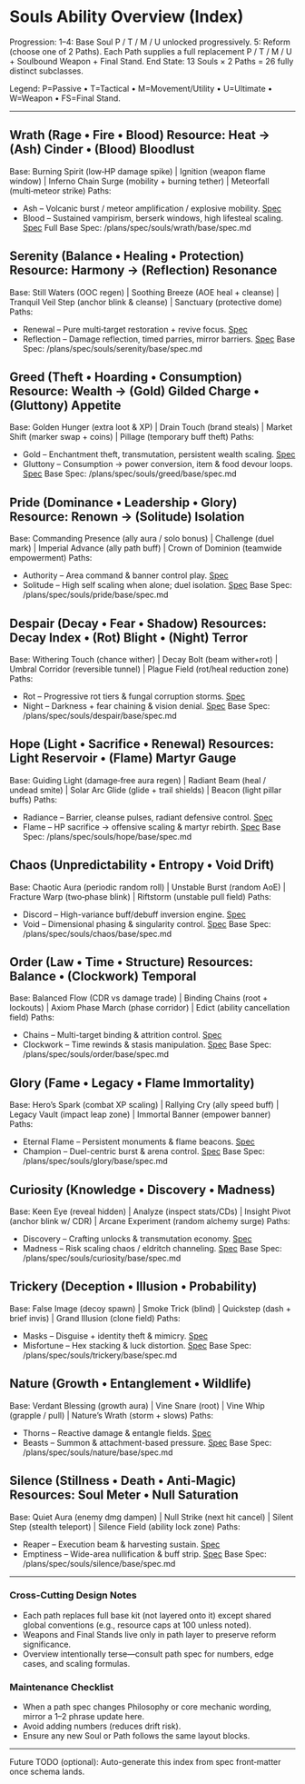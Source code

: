 <!--
  Ability Overview Index
  This file intentionally provides a concise, stable directory of all Souls & Paths.
  Authoritative mechanical detail lives in per‑path specs under /plans/spec/souls/<soul>/<path>/spec.md
  Keep entries SINGLE‑SOURCE: edit summaries here only when philosophy or identity truly changes.
-->

# Souls Ability Overview (Index)

Progression:
1–4: Base Soul P / T / M / U unlocked progressively.
5: Reform (choose one of 2 Paths). Each Path supplies a full replacement P / T / M / U + Soulbound Weapon + Final Stand.
End State: 13 Souls × 2 Paths = 26 fully distinct subclasses.

Legend: P=Passive • T=Tactical • M=Movement/Utility • U=Ultimate • W=Weapon • FS=Final Stand.

---

## Wrath (Rage • Fire • Blood)  Resource: Heat → (Ash) Cinder • (Blood) Bloodlust
Base: Burning Spirit (low‑HP damage spike) | Ignition (weapon flame window) | Inferno Chain Surge (mobility + burning tether) | Meteorfall (multi‑meteor strike)
Paths:
- Ash – Volcanic burst / meteor amplification / explosive mobility. [Spec](/plans/spec/souls/wrath/ash/spec.md)
- Blood – Sustained vampirism, berserk windows, high lifesteal scaling. [Spec](/plans/spec/souls/wrath/blood/spec.md)
Full Base Spec: /plans/spec/souls/wrath/base/spec.md

## Serenity (Balance • Healing • Protection)  Resource: Harmony → (Reflection) Resonance
Base: Still Waters (OOC regen) | Soothing Breeze (AOE heal + cleanse) | Tranquil Veil Step (anchor blink & cleanse) | Sanctuary (protective dome)
Paths:
- Renewal – Pure multi‑target restoration + revive focus. [Spec](/plans/spec/souls/serenity/renewal/spec.md)
- Reflection – Damage reflection, timed parries, mirror barriers. [Spec](/plans/spec/souls/serenity/reflection/spec.md)
Base Spec: /plans/spec/souls/serenity/base/spec.md

## Greed (Theft • Hoarding • Consumption)  Resource: Wealth → (Gold) Gilded Charge • (Gluttony) Appetite
Base: Golden Hunger (extra loot & XP) | Drain Touch (brand steals) | Market Shift (marker swap + coins) | Pillage (temporary buff theft)
Paths:
- Gold – Enchantment theft, transmutation, persistent wealth scaling. [Spec](/plans/spec/souls/greed/gold/spec.md)
- Gluttony – Consumption → power conversion, item & food devour loops. [Spec](/plans/spec/souls/greed/gluttony/spec.md)
Base Spec: /plans/spec/souls/greed/base/spec.md

## Pride (Dominance • Leadership • Glory)  Resource: Renown → (Solitude) Isolation
Base: Commanding Presence (ally aura / solo bonus) | Challenge (duel mark) | Imperial Advance (ally path buff) | Crown of Dominion (teamwide empowerment)
Paths:
- Authority – Area command & banner control play. [Spec](/plans/spec/souls/pride/authority/spec.md)
- Solitude – High self scaling when alone; duel isolation. [Spec](/plans/spec/souls/pride/solitude/spec.md)
Base Spec: /plans/spec/souls/pride/base/spec.md

## Despair (Decay • Fear • Shadow)  Resources: Decay Index • (Rot) Blight • (Night) Terror
Base: Withering Touch (chance wither) | Decay Bolt (beam wither+rot) | Umbral Corridor (reversible tunnel) | Plague Field (rot/heal reduction zone)
Paths:
- Rot – Progressive rot tiers & fungal corruption storms. [Spec](/plans/spec/souls/despair/rot/spec.md)
- Night – Darkness + fear chaining & vision denial. [Spec](/plans/spec/souls/despair/night/spec.md)
Base Spec: /plans/spec/souls/despair/base/spec.md

## Hope (Light • Sacrifice • Renewal)  Resources: Light Reservoir • (Flame) Martyr Gauge
Base: Guiding Light (damage‑free aura regen) | Radiant Beam (heal / undead smite) | Solar Arc Glide (glide + trail shields) | Beacon (light pillar buffs)
Paths:
- Radiance – Barrier, cleanse pulses, radiant defensive control. [Spec](/plans/spec/souls/hope/radiance/spec.md)
- Flame – HP sacrifice → offensive scaling & martyr rebirth. [Spec](/plans/spec/souls/hope/flame/spec.md)
Base Spec: /plans/spec/souls/hope/base/spec.md

## Chaos (Unpredictability • Entropy • Void Drift)
Base: Chaotic Aura (periodic random roll) | Unstable Burst (random AoE) | Fracture Warp (two‑phase blink) | Riftstorm (unstable pull field)
Paths:
- Discord – High-variance buff/debuff inversion engine. [Spec](/plans/spec/souls/chaos/discord/spec.md)
- Void – Dimensional phasing & singularity control. [Spec](/plans/spec/souls/chaos/void/spec.md)
Base Spec: /plans/spec/souls/chaos/base/spec.md

## Order (Law • Time • Structure)  Resources: Balance • (Clockwork) Temporal
Base: Balanced Flow (CDR vs damage trade) | Binding Chains (root + lockouts) | Axiom Phase March (phase corridor) | Edict (ability cancellation field)
Paths:
- Chains – Multi-target binding & attrition control. [Spec](/plans/spec/souls/order/chains/spec.md)
- Clockwork – Time rewinds & stasis manipulation. [Spec](/plans/spec/souls/order/clockwork/spec.md)
Base Spec: /plans/spec/souls/order/base/spec.md

## Glory (Fame • Legacy • Flame Immortality)
Base: Hero’s Spark (combat XP scaling) | Rallying Cry (ally speed buff) | Legacy Vault (impact leap zone) | Immortal Banner (empower banner)
Paths:
- Eternal Flame – Persistent monuments & flame beacons. [Spec](/plans/spec/souls/glory/eternal-flame/spec.md)
- Champion – Duel-centric burst & arena control. [Spec](/plans/spec/souls/glory/champion/spec.md)
Base Spec: /plans/spec/souls/glory/base/spec.md

## Curiosity (Knowledge • Discovery • Madness)
Base: Keen Eye (reveal hidden) | Analyze (inspect stats/CDs) | Insight Pivot (anchor blink w/ CDR) | Arcane Experiment (random alchemy surge)
Paths:
- Discovery – Crafting unlocks & transmutation economy. [Spec](/plans/spec/souls/curiosity/discovery/spec.md)
- Madness – Risk scaling chaos / eldritch channeling. [Spec](/plans/spec/souls/curiosity/madness/spec.md)
Base Spec: /plans/spec/souls/curiosity/base/spec.md

## Trickery (Deception • Illusion • Probability)
Base: False Image (decoy spawn) | Smoke Trick (blind) | Quickstep (dash + brief invis) | Grand Illusion (clone field)
Paths:
- Masks – Disguise + identity theft & mimicry. [Spec](/plans/spec/souls/trickery/masks/spec.md)
- Misfortune – Hex stacking & luck distortion. [Spec](/plans/spec/souls/trickery/misfortune/spec.md)
Base Spec: /plans/spec/souls/trickery/base/spec.md

## Nature (Growth • Entanglement • Wildlife)
Base: Verdant Blessing (growth aura) | Vine Snare (root) | Vine Whip (grapple / pull) | Nature’s Wrath (storm + slows)
Paths:
- Thorns – Reactive damage & entangle fields. [Spec](/plans/spec/souls/nature/thorns/spec.md)
- Beasts – Summon & attachment-based pressure. [Spec](/plans/spec/souls/nature/beasts/spec.md)
Base Spec: /plans/spec/souls/nature/base/spec.md

## Silence (Stillness • Death • Anti‑Magic)  Resources: Soul Meter • Null Saturation
Base: Quiet Aura (enemy dmg dampen) | Null Strike (next hit cancel) | Silent Step (stealth teleport) | Silence Field (ability lock zone)
Paths:
- Reaper – Execution beam & harvesting sustain. [Spec](/plans/spec/souls/silence/reaper/spec.md)
- Emptiness – Wide-area nullification & buff strip. [Spec](/plans/spec/souls/silence/emptiness/spec.md)
Base Spec: /plans/spec/souls/silence/base/spec.md

---

### Cross-Cutting Design Notes
- Each path replaces full base kit (not layered onto it) except shared global conventions (e.g., resource caps at 100 unless noted).
- Weapons and Final Stands live only in path layer to preserve reform significance.
- Overview intentionally terse—consult path spec for numbers, edge cases, and scaling formulas.

### Maintenance Checklist
- When a path spec changes Philosophy or core mechanic wording, mirror a 1–2 phrase update here.
- Avoid adding numbers (reduces drift risk).
- Ensure any new Soul or Path follows the same layout blocks.

---
Future TODO (optional): Auto-generate this index from spec front‑matter once schema lands.
